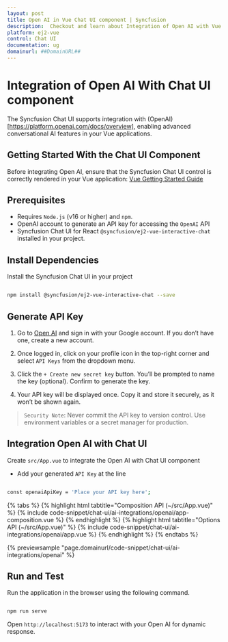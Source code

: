```yaml
---
layout: post
title: Open AI in Vue Chat UI component | Syncfusion
description:  Checkout and learn about Integration of Open AI with Vue Chat UI component of Syncfusion Essential JS 2 and more details.
platform: ej2-vue
control: Chat UI
documentation: ug
domainurl: ##DomainURL##
---
```


# Integration of Open AI With Chat UI component 

The Syncfusion Chat UI supports integration with (OpenAI)[https://platform.openai.com/docs/overview], enabling advanced conversational AI features in your Vue applications.

## Getting Started With the Chat UI Component

Before integrating Open AI, ensure that the Syncfusion Chat UI control is correctly rendered in your Vue application:
[ Vue Getting Started Guide](../getting-started)

## Prerequisites

* Requires `Node.js` (v16 or higher) and `npm`.
* OpenAI account to generate an API key for accessing the `OpenAI` API
* Syncfusion Chat UI for React `@syncfusion/ej2-vue-interactive-chat` installed in your project.

## Install Dependencies

Install the Syncfusion Chat UI in your project

```bash 

npm install @syncfusion/ej2-vue-interactive-chat --save

```

## Generate API Key

1. Go to [Open AI](https://platform.openai.com/docs/overview) and sign in with your Google account. If you don’t have one, create a new account. 

2. Once logged in, click on your profile icon in the top-right corner and select `API Keys` from the dropdown menu.  

3. Click the `+ Create new secret key` button. You’ll be prompted to name the key (optional). Confirm to generate the key.

4. Your API key will be displayed once. Copy it and store it securely, as it won’t be shown again.

> `Security Note`: Never commit the API key to version control. Use environment variables or a secret manager for production.

##  Integration Open AI with Chat UI

Create `src/App.vue` to integrate the Open AI with Chat UI component

* Add your generated `API Key` at the line 

```bash

const openaiApiKey = 'Place your API key here';  

```

{% tabs %}
{% highlight html tabtitle="Composition API (~/src/App.vue)" %}
{% include code-snippet/chat-ui/ai-integrations/openai/app-composition.vue %}
{% endhighlight %}
{% highlight html tabtitle="Options API (~/src/App.vue)" %}
{% include code-snippet/chat-ui/ai-integrations/openai/app.vue %}
{% endhighlight %}
{% endtabs %}
  
{% previewsample "page.domainurl/code-snippet/chat-ui/ai-integrations/openai" %}

## Run and Test 

Run the application in the browser using the following command.

```bash

npm run serve

```

Open `http://localhost:5173` to interact with your Open AI for dynamic response.